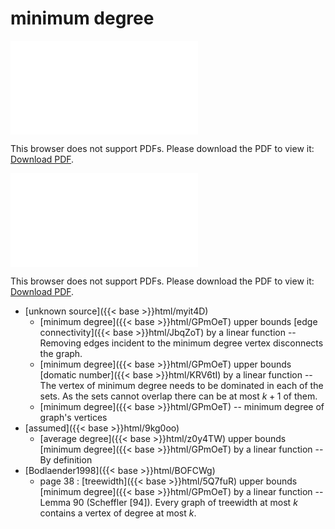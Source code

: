 # minimum degree




<object data="../local_GPmOeT.pdf" type="application/pdf" width="100%" height="480px"><embed src="../local_GPmOeT.pdf"><p>This browser does not support PDFs. Please download the PDF to view it: <a href="../local_GPmOeT.pdf">Download PDF</a>.</p></embed></object>


<object data="../inclusions_GPmOeT.pdf" type="application/pdf" width="100%" height="480px"><embed src="../inclusions_GPmOeT.pdf"><p>This browser does not support PDFs. Please download the PDF to view it: <a href="../inclusions_GPmOeT.pdf">Download PDF</a>.</p></embed></object>

*  [unknown source]({{< base >}}html/myit4D)
    * [minimum degree]({{< base >}}html/GPmOeT) upper bounds [edge connectivity]({{< base >}}html/JbqZoT) by a linear function -- Removing edges incident to the minimum degree vertex disconnects the graph.
    * [minimum degree]({{< base >}}html/GPmOeT) upper bounds [domatic number]({{< base >}}html/KRV6tI) by a linear function -- The vertex of minimum degree needs to be dominated in each of the sets. As the sets cannot overlap there can be at most $k+1$ of them.
    * [minimum degree]({{< base >}}html/GPmOeT) -- minimum degree of graph's vertices
*  [assumed]({{< base >}}html/9kg0oo)
    * [average degree]({{< base >}}html/z0y4TW) upper bounds [minimum degree]({{< base >}}html/GPmOeT) by a linear function -- By definition
*  [Bodlaender1998]({{< base >}}html/BOFCWg)
    * page 38 : [treewidth]({{< base >}}html/5Q7fuR) upper bounds [minimum degree]({{< base >}}html/GPmOeT) by a linear function -- Lemma 90 (Scheffler [94]). Every graph of treewidth at most $k$ contains a vertex of degree at most $k$.